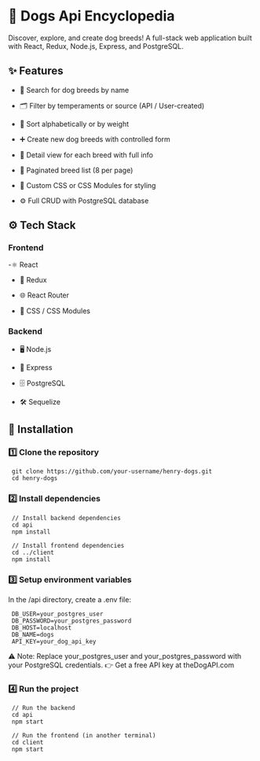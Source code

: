 # 🐶 Dogs Api Encyclopedia
Discover, explore, and create dog breeds! A full-stack web application built with React, Redux, Node.js, Express, and PostgreSQL.

## ✨ Features
- 🔎 Search for dog breeds by name

- 🗂️ Filter by temperaments or source (API / User-created)

- 🔀 Sort alphabetically or by weight

- ➕ Create new dog breeds with controlled form

- 📄 Detail view for each breed with full info

- 📃 Paginated breed list (8 per page)

- 🎨 Custom CSS or CSS Modules for styling

- ⚙️ Full CRUD with PostgreSQL database

## ⚙️ Tech Stack
### Frontend
-⚛️ React

- 🔄 Redux

- 🌐 React Router

- 🎨 CSS / CSS Modules

### Backend
- 🖥️ Node.js

- 🚂 Express

- 🗄️ PostgreSQL

- 🛠️ Sequelize

## 🚀 Installation
### 1️⃣ Clone the repository
```
 git clone https://github.com/your-username/henry-dogs.git
 cd henry-dogs
```
### 2️⃣ Install dependencies
```
 // Install backend dependencies
 cd api
 npm install
```

```
 // Install frontend dependencies
 cd ../client
 npm install
```

### 3️⃣ Setup environment variables
In the /api directory, create a .env file:
```
 DB_USER=your_postgres_user
 DB_PASSWORD=your_postgres_password
 DB_HOST=localhost
 DB_NAME=dogs
 API_KEY=your_dog_api_key
```
⚠️ Note: Replace your_postgres_user and your_postgres_password with your PostgreSQL credentials.
👉 Get a free API key at theDogAPI.com

### 4️⃣ Run the project
```
 // Run the backend
 cd api
 npm start
```

```
 // Run the frontend (in another terminal)
 cd client
 npm start
```
